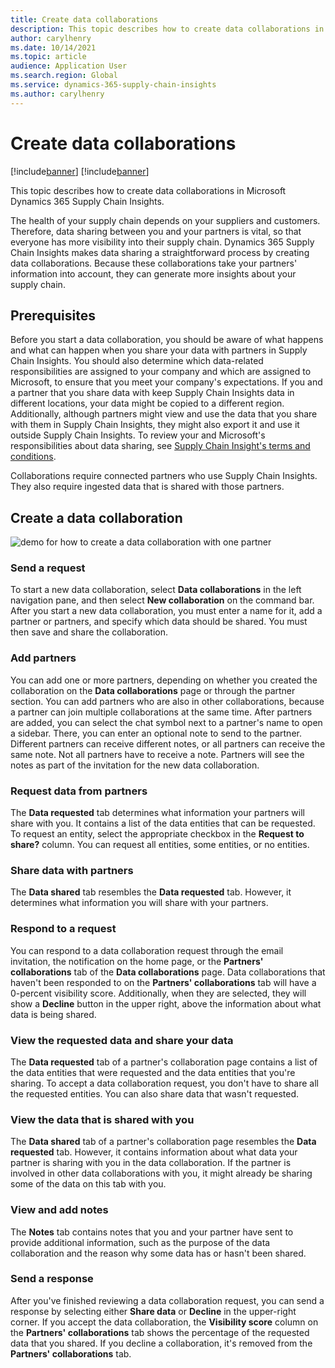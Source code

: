```yaml
---
title: Create data collaborations
description: This topic describes how to create data collaborations in Microsoft Dynamics 365 Supply Chain Insights.
author: carylhenry
ms.date: 10/14/2021
ms.topic: article
audience: Application User
ms.search.region: Global
ms.service: dynamics-365-supply-chain-insights
ms.author: carylhenry
---
```


# Create data collaborations

[!include[banner](includes/banner.md)]
[!include[banner](includes/preview-banner.md)]

This topic describes how to create data collaborations in Microsoft Dynamics 365 Supply Chain Insights.

The health of your supply chain depends on your suppliers and customers. Therefore, data sharing between you and your partners is vital, so that everyone has more visibility into their supply chain. Dynamics 365 Supply Chain Insights makes data sharing a straightforward process by creating data collaborations. Because these collaborations take your partners' information into account, they can generate more insights about your supply chain.

## Prerequisites

Before you start a data collaboration, you should be aware of what happens and what can happen when you share your data with partners in Supply Chain Insights. You should also determine which data-related responsibilities are assigned to your company and which are assigned to Microsoft, to ensure that you meet your company's expectations. If you and a partner that you share data with keep Supply Chain Insights data in different locations, your data might be copied to a different region. Additionally, although partners might view and use the data that you share with them in Supply Chain Insights, they might also export it and use it outside Supply Chain Insights. To review your and Microsoft's responsibilities about data sharing, see [Supply Chain Insight's terms and conditions](https://aka.ms/scitc).

Collaborations require connected partners who use Supply Chain Insights. They also require ingested data that is shared with those partners.

## Create a data collaboration 

![demo for how to create a data collaboration with one partner](/articles/media/create-collaboration-example-flow.gif)

### Send a request
 
To start a new data collaboration, select **Data collaborations** in the left navigation pane, and then select **New collaboration** on the command bar. After you start a new data collaboration, you must enter a name for it, add a partner or partners, and specify which data should be shared. You must then save and share the collaboration.

### Add partners
 
You can add one or more partners, depending on whether you created the collaboration on the **Data collaborations** page or through the partner section. You can add partners who are also in other collaborations, because a partner can join multiple collaborations at the same time. After partners are added, you can select the chat symbol next to a partner's name to open a sidebar. There, you can enter an optional note to send to the partner. Different partners can receive different notes, or all partners can receive the same note. Not all partners have to receive a note. Partners will see the notes as part of the invitation for the new data collaboration.

### Request data from partners

The **Data requested** tab determines what information your partners will share with you. It contains a list of the data entities that can be requested. To request an entity, select the appropriate checkbox in the **Request to share?** column. You can request all entities, some entities, or no entities.

### Share data with partners

The **Data shared** tab resembles the **Data requested** tab. However, it determines what information you will share with your partners.

### Respond to a request

You can respond to a data collaboration request through the email invitation, the notification on the home page, or the **Partners' collaborations** tab of the **Data collaborations** page. Data collaborations that haven't been responded to on the **Partners' collaborations** tab will have a 0-percent visibility score. Additionally, when they are selected, they will show a **Decline** button in the upper right, above the information about what data is being shared.

### View the requested data and share your data

The **Data requested** tab of a partner's collaboration page contains a list of the data entities that were requested and the data entities that you're sharing. To accept a data collaboration request, you don't have to share all the requested entities. You can also share data that wasn't requested.

### View the data that is shared with you

The **Data shared** tab of a partner's collaboration page resembles the **Data requested** tab. However, it contains information about what data your partner is sharing with you in the data collaboration. If the partner is involved in other data collaborations with you, it might already be sharing some of the data on this tab with you.

### View and add notes

The **Notes** tab contains notes that you and your partner have sent to provide additional information, such as the purpose of the data collaboration and the reason why some data has or hasn't been shared.

### Send a response

After you've finished reviewing a data collaboration request, you can send a response by selecting either **Share data** or **Decline** in the upper-right corner. If you accept the data collaboration, the **Visibility score** column on the **Partners' collaborations** tab shows the percentage of the requested data that you shared. If you decline a collaboration, it's removed from the **Partners' collaborations** tab.
